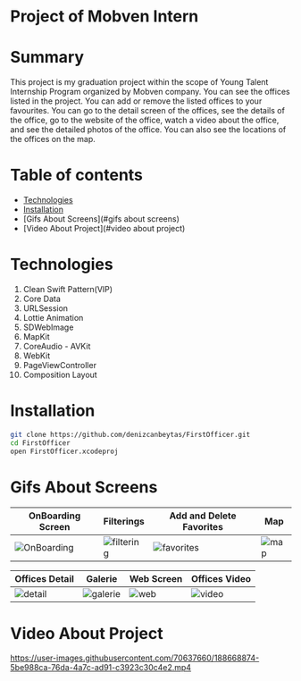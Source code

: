 Project of Mobven Intern
=================

Summary
=================
This project is my graduation project within the scope of Young Talent Internship Program organized by Mobven company.
You can see the offices listed in the project. You can add or remove the listed offices to your favourites. You can go to the detail screen of the offices, see the details of the office, go to the website of the office, watch a video about the office, and see the detailed photos of the office. You can also see the locations of the offices on the map.

Table of contents
=================

<!--tableOfContetnts-->
   * [Technologies](#technologies)
   * [Installation](#installation)
   * [Gifs About Screens](#gifs about screens)
   * [Video About Project](#video about project)
<!---->

Technologies
============
1. Clean Swift Pattern(VIP)
2. Core Data
3. URLSession
4. Lottie Animation
5. SDWebImage
6. MapKit
7. CoreAudio - AVKit
8. WebKit
9. PageViewController
10. Composition Layout 


Installation
============
```bash 
git clone https://github.com/denizcanbeytas/FirstOfficer.git
cd FirstOfficer
open FirstOfficer.xcodeproj
```

Gifs About Screens
===========
| OnBoarding Screen | Filterings | Add and Delete Favorites | Map | 
| ----------- | ------------ |----------- | ------------ |
| ![OnBoarding](https://user-images.githubusercontent.com/70637660/188669197-d5988d89-50d8-4247-9107-66b53c794776.gif)| ![filtering](https://user-images.githubusercontent.com/70637660/188670157-1cd8df0d-3ad3-403f-a5dd-9c66df7005f7.gif)| ![favorites](https://user-images.githubusercontent.com/70637660/188670408-63b1e3df-1aa6-4867-87e2-50d590bf3a1c.gif)| ![map](https://user-images.githubusercontent.com/70637660/188670437-e9df093c-a7e0-413f-ab0b-49c8d5c3973e.gif)| 


| Offices Detail | Galerie | Web Screen | Offices Video | 
| ------------ | ------------ | ------------ | ------------ | 
| ![detail](https://user-images.githubusercontent.com/70637660/188670499-778baaf7-3a4b-4c73-94b6-29f1d98efdd5.gif)| ![galerie](https://user-images.githubusercontent.com/70637660/188670531-33e35f0f-11f3-4e14-ab64-0d4fb40c9481.gif)| ![web](https://user-images.githubusercontent.com/70637660/188670599-d0d90aac-6125-49a7-8ada-8d8185bf43c9.gif) | ![video](https://user-images.githubusercontent.com/70637660/188670624-21e8bdea-1cf3-42bd-ada3-c37344a886e7.gif) | 

Video About Project
===========
https://user-images.githubusercontent.com/70637660/188668874-5be988ca-76da-4a7c-ad91-c3923c30c4e2.mp4
